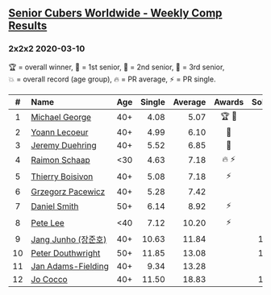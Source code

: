 <style>table {white-space: nowrap;}</style>

## [Senior Cubers Worldwide - Weekly Comp Results](/scw-comp/results/)
### 2x2x2 2020-03-10

<span style="white-space: nowrap;">🏆 = overall winner</span>, <span style="white-space: nowrap;">🥇 = 1st senior</span>, <span style="white-space: nowrap;">🥈 = 2nd senior</span>, <span style="white-space: nowrap;">🥉 = 3rd senior</span>, <span style="white-space: nowrap;">💥 = overall record (age group)</span>, <span style="white-space: nowrap;">🔥 = PR average</span>, <span style="white-space: nowrap;">⚡ = PR single</span>.

| # | Name | Age | Single | Average | Awards | Solve 1 | Solve 2 | Solve 3 | Solve 4 | Solve 5 | Video |
| :--: | :-- | :--: | --: | --: | :--: | --: | --: | --: | --: | --: | :-- |
| 1 | [Michael George](../../persons/michael_george/222.md) | 40+ | 4.08 | 5.07 | 🏆 🥇 | 5.56 | 8.23 | 4.08 | 4.88 | 4.78 | [Link](https://www.facebook.com/events/654143022005686?view=permalink&id=654212128665442) |
| 2 | [Yoann Lecoeur](../../persons/yoann_lecoeur/222.md) | 40+ | 4.99 | 6.10 | 🥈 | 5.94 | 7.34 | 7.29 | 4.99 | 5.08 | [Link](https://www.facebook.com/events/654143022005686?view=permalink&id=657555414997780) |
| 3 | [Jeremy Duehring](../../persons/jeremy_duehring/222.md) | 40+ | 5.52 | 6.85 | 🥉 | 6.65 | 5.52 | 6.23 | 7.67 | DNF | [Link](https://www.facebook.com/events/654143022005686?view=permalink&id=658401968246458) |
| 4 | [Raimon Schaap](../../persons/raimon_schaap/222.md) | <30 | 4.63 | 7.18 | 🔥 ⚡ | 7.39 | 7.14 | 4.63 | 8.11 | 7.01 | [Link](https://www.facebook.com/events/654143022005686?view=permalink&id=657641461655842) |
| 5 | [Thierry Boisivon](../../persons/thierry_boisivon/222.md) | 40+ | 5.08 | 7.18 | ⚡ | 6.30 | 7.34 | 7.90 | 9.40 | 5.08 | [Link](https://www.facebook.com/events/654143022005686?view=permalink&id=656482748438380) |
| 6 | [Grzegorz Pacewicz](../../persons/grzegorz_pacewicz/222.md) | 40+ | 5.28 | 7.42 |  | 5.28 | 5.68 | 14.03 | 7.03 | 9.54 | [Link](https://www.facebook.com/events/654143022005686?view=permalink&id=658512174902104) |
| 7 | [Daniel Smith](../../persons/daniel_smith/222.md) | 50+ | 6.14 | 8.92 | ⚡ | 6.14 | 8.69 | 8.95 | 11.50 | 9.11 | [Link](https://www.facebook.com/events/654143022005686?view=permalink&id=654711775282144) |
| 8 | [Pete Lee](../../persons/pete_lee/222.md) | <40 | 7.12 | 10.20 | ⚡ | 7.12 | 10.38 | 9.88 | 10.34 | 13.64 | [Link](https://www.facebook.com/events/654143022005686?view=permalink&id=657880148298640) |
| 9 | [Jang Junho (장준호)](../../persons/jang_junho/222.md) | 40+ | 10.63 | 11.84 |  | 11.10 | 13.22 | 11.21 | 22.39 | 10.63 | [Link](https://www.facebook.com/events/654143022005686?view=permalink&id=658259054927416) |
| 10 | [Peter Douthwright](../../persons/peter_douthwright/222.md) | 50+ | 11.85 | 13.08 |  | 14.52 | 12.07 | 13.70 | 11.85 | 13.48 | [Link](https://www.facebook.com/events/654143022005686?view=permalink&id=658306988255956) |
| 11 | [Jan Adams-Fielding](../../persons/jan_adams_fielding/222.md) | 40+ | 9.34 | 13.28 |  | 9.34 | 15.48 | 13.65 | 13.33 | 12.86 | [Link](https://www.facebook.com/events/654143022005686?view=permalink&id=657840614969260) |
| 12 | [Jo Cocco](../../persons/jo_cocco/222.md) | 40+ | 11.50 | 18.83 |  | 18.15 | 16.81 | 21.53 | DNF | 11.50 | [Link](https://www.facebook.com/events/654143022005686?view=permalink&id=658608968225758) |

<!-- Global site tag (gtag.js) - Google Analytics -->
<script async src="https://www.googletagmanager.com/gtag/js?id=UA-86348435-3"></script>
<script>window.dataLayer = window.dataLayer || []; function gtag() {dataLayer.push(arguments);} gtag('js', new Date()); gtag('config', 'UA-86348435-3');</script>
